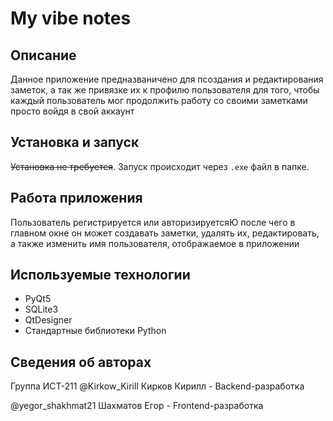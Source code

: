 # My vibe notes

## Описание
Данное приложение предназваничено для псоздания и редактирования заметок, а так же привязке их к профилю пользователя для того, чтобы каждый пользователь мог продолжить работу со своими заметками просто войдя в свой аккаунт

## Установка и запуск
~~Установка не требуется~~. Запуск происходит через `.exe` файл в папке.

## Работа приложения
Пользователь регистрируется или авторизируетсяЮ после чего в главном окне он может создавать заметки, удалять их, редактировать, а также изменить имя пользователя, отображаемое в приложении

## Используемые технологии
 - PyQt5
 - SQLite3
 - QtDesigner
 - Стандартные библиотеки Python

## Сведения об авторах
Группа ИСТ-211
@Kirkow_Kirill Кирков Кирилл - Backend-разработка

@yegor_shakhmat21 Шахматов Егор - Frontend-разработка
